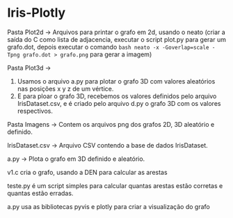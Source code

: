 # Iris-Plotly

Pasta Plot2d -> Arquivos para printar o grafo em 2d, usando o neato
  (criar a saída do C como lista de adjacencia, executar o script plot.py para gerar um grafo.dot, depois executar o comando ```bash
  neato -x -Goverlap=scale -Tpng grafo.dot > grafo.png``` para gerar a imagem)

Pasta Plot3d -> 
1. Usamos o arquivo a.py para plotar o grafo 3D com valores aleatórios nas posições x y z de um vértice.
2. E para ploar o grafo 3D, recebemos os valores definidos pelo arquivo IrisDataset.csv, e é criado pelo arquivo d.py o grafo 3D com os valores respectivos.
  
Pasta Imagens -> Contem os arquivos png dos grafos 2D, 3D aleatório e definido.

IrisDataset.csv -> Arquivo CSV contendo a base de dados IrisDataset.

a.py -> Plota o grafo em 3D definido e aleatório.


  
v1.c cria o grafo, usando a DEN para calcular as arestas

teste.py é um script simples para calcular quantas arestas estão corretas e quantas estão erradas.

a.py usa as bibliotecas pyvis e plotly para criar a visualização do grafo



